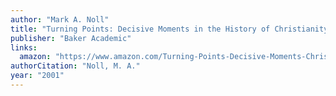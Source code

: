 ```yaml
---
author: "Mark A. Noll"
title: "Turning Points: Decisive Moments in the History of Christianity"
publisher: "Baker Academic"
links:
  amazon: "https://www.amazon.com/Turning-Points-Decisive-Moments-Christianity/dp/080106211X"
authorCitation: "Noll, M. A."
year: "2001"
---
```

